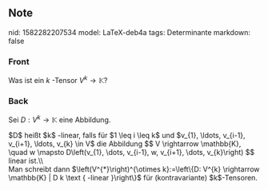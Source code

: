 ## Note
nid: 1582282207534
model: LaTeX-deb4a
tags: Determinante
markdown: false

### Front
Was ist ein $k$ -Tensor $V^{k} \rightarrow \mathbb{K}$?

### Back
Sei $D: V^{k} \rightarrow \mathbb{K}$ eine Abbildung.<div>
</div><div>$D$ heißt $k$ -linear, falls für $1 \leq i \leq k$ und $v_{1}, \ldots, v_{i-1}, v_{i+1}, \ldots, v_{k} \in V$ die Abbildung
$$
V \rightarrow \mathbb{K}, \quad w \mapsto D\left(v_{1}, \dots, v_{i-1}, w, v_{i+1}, \dots, v_{k}\right)
$$
linear ist.\\
</div><div>
</div><div>Man schreibt dann $\left(V^{*}\right)^{\otimes k}:=\left\{D: V^{k} \rightarrow \mathbb{K} | D k \text { -linear }\right\}$ für (kontravariante) $k$-Tensoren.</div>
